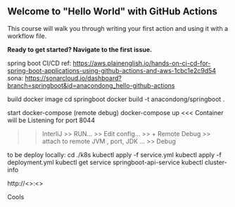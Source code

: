 ## Welcome to "Hello World" with GitHub Actions

This course will walk you through writing your first action and using it with a workflow file.

**Ready to get started? Navigate to the first issue.**

spring boot CI/CD
ref: https://aws.plainenglish.io/hands-on-ci-cd-for-spring-boot-applications-using-github-actions-and-aws-1cbc1e2c9d54
sona: https://sonarcloud.io/dashboard?branch=springboot&id=anacondong_hello-github-actions

build docker image
cd springboot
docker build -t anacondong/springboot .

start docker-compose (remote debug)
docker-compose up    <<< Container will be Listening for port 8044 
>> InterliJ >>  RUN... >> Edit config... >> + Remote Debug >> attach to remote JVM , port, JDK ... >> Debug





to be deploy locally:
cd ./k8s
kubectl apply -f service.yml
kubectl apply -f deployment.yml
kubectl get service springboot-api-service
kubectl cluster-info

http://<<cluster-info-ip>>:<<service-PORT>>


Cools
